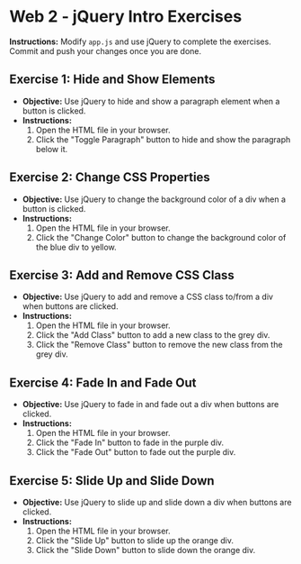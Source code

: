 # Web 2 - jQuery Intro Exercises

**Instructions:** Modify `app.js` and use jQuery to complete the exercises. Commit and push your changes once you are done.

## Exercise 1: Hide and Show Elements

- **Objective:** Use jQuery to hide and show a paragraph element when a button is clicked.
- **Instructions:**
  1. Open the HTML file in your browser.
  2. Click the "Toggle Paragraph" button to hide and show the paragraph below it.

## Exercise 2: Change CSS Properties

- **Objective:** Use jQuery to change the background color of a div when a button is clicked.
- **Instructions:**
  1. Open the HTML file in your browser.
  2. Click the "Change Color" button to change the background color of the blue div to yellow.

## Exercise 3: Add and Remove CSS Class

- **Objective:** Use jQuery to add and remove a CSS class to/from a div when buttons are clicked.
- **Instructions:**
  1. Open the HTML file in your browser.
  2. Click the "Add Class" button to add a new class to the grey div.
  3. Click the "Remove Class" button to remove the new class from the grey div.

## Exercise 4: Fade In and Fade Out

- **Objective:** Use jQuery to fade in and fade out a div when buttons are clicked.
- **Instructions:**
  1. Open the HTML file in your browser.
  2. Click the "Fade In" button to fade in the purple div.
  3. Click the "Fade Out" button to fade out the purple div.

## Exercise 5: Slide Up and Slide Down

- **Objective:** Use jQuery to slide up and slide down a div when buttons are clicked.
- **Instructions:**
  1. Open the HTML file in your browser.
  2. Click the "Slide Up" button to slide up the orange div.
  3. Click the "Slide Down" button to slide down the orange div.

